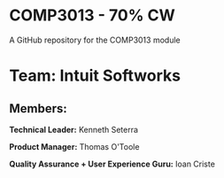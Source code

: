 # COMP3013 - 70% CW
A GitHub repository for the COMP3013 module

# Team: Intuit Softworks
## Members:
**Technical Leader:** Kenneth Seterra

**Product Manager:** Thomas O'Toole

**Quality Assurance + User Experience Guru:** Ioan Criste


